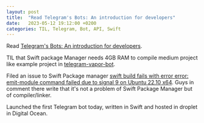 ```yaml
---
layout: post
title:  "Read Telegram's Bots: An introduction for developers"
date:   2023-05-12 19:12:00 +0200
categories: TIL, Telegram, Bot, API, Swift
---
```

Read [Telegram's Bots: An introduction for developers](https://core.telegram.org/bots).

TIL that Swift package Manager needs 4GB RAM to compile medium project like example project in [telegram-vapor-bot](https://github.com/nerzh/telegram-vapor-bot).

Filed an issue to Swift Package manager [swift build fails with error error: emit-module command failed due to signal 9 on Ubuntu 22.10 x64](https://github.com/apple/swift-package-manager/issues/6548). Guys in comment there write that it's not a problem of Swift Package Manager but of compiler/linker.

Launched the first Telegram bot today, written in Swift and hosted in droplet in Digital Ocean.
